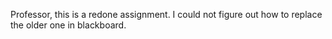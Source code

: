 Professor, this is a redone assignment.  I could not figure out how to replace the older one in blackboard.
